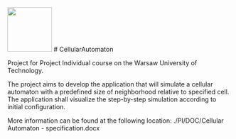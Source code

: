 <img src="http://www.mini.pw.edu.pl/irits/img2/logo.PNG" width="100" height="100"/>
# CellularAutomaton

Project for Project Individual course on the Warsaw University of Technology.

The project aims to develop the application that will simulate a cellular
automaton with a predefined size of neighborhood relative to specified cell. 
The application shall visualize the step-by-step simulation according to 
initial configuration. 

More information can be found at the following location: ./PI/DOC/Cellular Automaton - specification.docx
